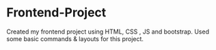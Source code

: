 # Frontend-Project
Created my frontend project using HTML, CSS , JS and bootstrap.
Used some basic commands & layouts for this project.
